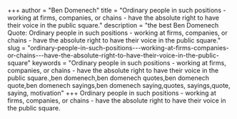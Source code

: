 +++
author = "Ben Domenech"
title = "Ordinary people in such positions - working at firms, companies, or chains - have the absolute right to have their voice in the public square."
description = "the best Ben Domenech Quote: Ordinary people in such positions - working at firms, companies, or chains - have the absolute right to have their voice in the public square."
slug = "ordinary-people-in-such-positions---working-at-firms-companies-or-chains---have-the-absolute-right-to-have-their-voice-in-the-public-square"
keywords = "Ordinary people in such positions - working at firms, companies, or chains - have the absolute right to have their voice in the public square.,ben domenech,ben domenech quotes,ben domenech quote,ben domenech sayings,ben domenech saying,quotes, sayings,quote, saying, motivation"
+++
Ordinary people in such positions - working at firms, companies, or chains - have the absolute right to have their voice in the public square.
